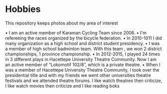 # Hobbies
This repository keeps photos about my area of interest

•	I am an active member of Karaman Cycling Team since 2006.
• I'm refereeing the races organized by the bicycle federation.
•	In 2010-1011 I did many organization as a high school and district student presidency.
•	I was a member of high school badminton team. With this team , we won 2 district championships, 1 province championship.
•	In 2012-2015, I played 24 times in 3 different plays in Hacettepe University Theatre Community.  Now I am an active member of 
“Lokomotif 102/8”, which is a private theatre.
•	When I was a member of Hacettepe University Theatre Community, I took over the presidential title and with my friends 
we went other universities  theatre festivals and  we attended theatre  forums.
I like watch theatres then criticize, I like watch movies then criticize and I like reading boks

